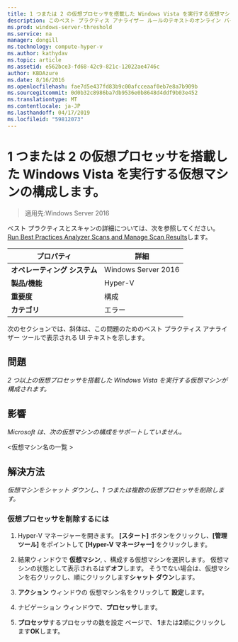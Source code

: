 ```yaml
---
title: 1 つまたは 2 の仮想プロセッサを搭載した Windows Vista を実行する仮想マシンの構成します。
description: このベスト プラクティス アナライザー ルールのテキストのオンライン バージョン。
ms.prod: windows-server-threshold
ms.service: na
manager: dongill
ms.technology: compute-hyper-v
ms.author: kathydav
ms.topic: article
ms.assetid: e562bce3-fd68-42c9-821c-12022ae4746c
author: KBDAzure
ms.date: 8/16/2016
ms.openlocfilehash: fae7d5e437fd83b9c00afcceaaf0eb7e8a7b909b
ms.sourcegitcommit: 0d0b32c8986ba7db9536e0b8648d4ddf9b03e452
ms.translationtype: MT
ms.contentlocale: ja-JP
ms.lasthandoff: 04/17/2019
ms.locfileid: "59812073"
---
```

# <a name="configure-virtual-machines-running-windows-vista-with-1-or-2-virtual-processors"></a>1 つまたは 2 の仮想プロセッサを搭載した Windows Vista を実行する仮想マシンの構成します。

>適用先:Windows Server 2016

ベスト プラクティスとスキャンの詳細については、次を参照してください。 [Run Best Practices Analyzer Scans and Manage Scan Results](https://go.microsoft.com/fwlink/p/?LinkID=223177)します。  
  
|プロパティ|詳細|  
|-|-|  
|**オペレーティング システム**|Windows Server 2016|  
|**製品/機能**|Hyper-V|  
|**重要度**|構成|  
|**カテゴリ**|エラー|  
  
次のセクションでは、斜体は、この問題のためのベスト プラクティス アナライザー ツールで表示される UI テキストを示します。  
  
## <a name="issue"></a>問題  
  
*2 つ以上の仮想プロセッサを搭載した Windows Vista を実行する仮想マシンが構成されます。*  
  
## <a name="impact"></a>影響  
  
*Microsoft は、次の仮想マシンの構成をサポートしていません。*  
  
\<仮想マシン名の一覧 >  
  
## <a name="resolution"></a>解決方法  
  
*仮想マシンをシャット ダウンし、1 つまたは複数の仮想プロセッサを削除します。*  
  
### <a name="to-remove-virtual-processors"></a>仮想プロセッサを削除するには  
  
1.  Hyper-V マネージャーを開きます。 **[スタート]** ボタンをクリックし、**[管理ツール]** をポイントして **[Hyper-V マネージャー]** をクリックします。  
  
2.  結果ウィンドウで  **仮想マシン**, 、構成する仮想マシンを選択します。 仮想マシンの状態として表示されるはず**オフ**します。 そうでない場合は、仮想マシンを右クリックし、順にクリックします**シャット ダウン**します。  
  
3.  **アクション** ウィンドウの 仮想マシン名をクリックして **設定**します。  
  
4.  ナビゲーション ウィンドウで、**プロセッサ**します。  
  
5.  **プロセッサ**するプロセッサの数を設定 ページで、 **1**または**2**順にクリックします**OK**します。  
  


